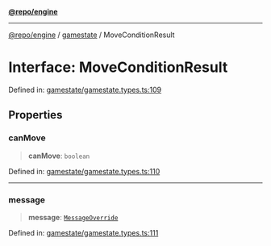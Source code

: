 [**@repo/engine**](../../README.md)

***

[@repo/engine](../../modules.md) / [gamestate](../README.md) / MoveConditionResult

# Interface: MoveConditionResult

Defined in: [gamestate/gamestate.types.ts:109](https://github.com/alexqguo/drinking-board-game-v3/blob/c54738830b911cea80ee4f6fef46ab8be3a3f8a1/packages/engine/src/gamestate/gamestate.types.ts#L109)

## Properties

### canMove

> **canMove**: `boolean`

Defined in: [gamestate/gamestate.types.ts:110](https://github.com/alexqguo/drinking-board-game-v3/blob/c54738830b911cea80ee4f6fef46ab8be3a3f8a1/packages/engine/src/gamestate/gamestate.types.ts#L110)

***

### message

> **message**: [`MessageOverride`](MessageOverride.md)

Defined in: [gamestate/gamestate.types.ts:111](https://github.com/alexqguo/drinking-board-game-v3/blob/c54738830b911cea80ee4f6fef46ab8be3a3f8a1/packages/engine/src/gamestate/gamestate.types.ts#L111)
